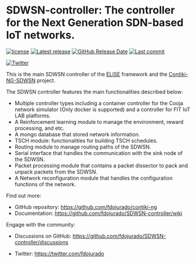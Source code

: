 <!-- <img src="https://github.com/SDWSN-controller/SDWSN-controller.github.io/blob/develop/images/logo/Contiki_logo_2RGB.png" alt="Logo" width="256"> -->

# SDWSN-controller: The controller for the Next Generation SDN-based IoT networks.

<!-- [![Github Actions](https://github.com/SDWSN-controller/SDWSN-controller/workflows/CI/badge.svg?branch=develop)](https://github.com/SDWSN-controller/SDWSN-controller/actions)
[![Documentation Status](https://readthedocs.org/projects/SDWSN-controller/badge/?version=develop)](https://SDWSN-controller.readthedocs.io/en/develop/?badge=develop) -->
[![license](https://img.shields.io/badge/license-3--clause%20bsd-brightgreen.svg)](https://github.com/fdojurado/SDWSN-controller/blob/develop/LICENSE.md)
[![Latest release](https://img.shields.io/github/release/SDWSN-controller/SDWSN-controller.svg)](https://github.com/fdojurado/SDWSN-controller/releases/latest)
[![GitHub Release Date](https://img.shields.io/github/release-date/SDWSN-controller/SDWSN-controller.svg)](https://github.com/fdojurado/SDWSN-controller/releases/latest)
[![Last commit](https://img.shields.io/github/last-commit/SDWSN-controller/SDWSN-controller.svg)](https://github.com/fdojurado/SDWSN-controller/commit/HEAD)

<!-- [![Stack Overflow Tag](https://img.shields.io/badge/Stack%20Overflow%20tag-Contiki--NG-blue?logo=stackoverflow)](https://stackoverflow.com/questions/tagged/SDWSN-controller) -->
<!-- [![Gitter](https://img.shields.io/badge/Gitter-Contiki--NG-blue?logo=gitter)](https://gitter.im/SDWSN-controller) -->
[![Twitter](https://img.shields.io/badge/Twitter-%40contiki__NG__SDWSN-blue?logo=twitter)](https://twitter.com/fdojurado)

This is the main SDWSN controller of the [ELISE](https://github.com/fdojurado/ELISE) framework and the [Contiki-NG-SDWSN](https://github.com/fdojurado/contiki-ng) project.

The SDWSN controller features the main functionalities described below:

* Multiple controller types including a container controller for the Cooja network simulator (Only docker is supported) and a controller for FIT IoT LAB platforms.
* A Reinforcement learning module to manage the environment, reward processing, and etc.
* A mongo database that stored network information.
* TSCH module: functionalities for building TSCH schedules.
* Routing module to manage routing paths of the SDWSN.
* Serial interface that handles the communication with the sink node of the SDWSN.
* Packet processing module that contains a packet dissector to pack and unpack packets from the SDWSN.
* A Network reconfiguration module that handles the configuration functions of the network.

Find out more:

* GitHub repository: https://github.com/fdojurado/contiki-ng
* Documentation: https://github.com/fdojurado/SDWSN-controller/wiki
<!-- * Web site: http://contiki-ng.org -->
<!-- * Nightly testbed runs: https://contiki-ng.github.io/testbed -->

Engage with the community:

* Discussions on GitHub: https://github.com/fdojurado/SDWSN-controller/discussions
<!-- * Contiki-NG tag on Stack Overflow: https://stackoverflow.com/questions/tagged/contiki-ng -->
<!-- * Gitter: https://gitter.im/contiki-ng -->
* Twitter: https://twitter.com/fdojurado
